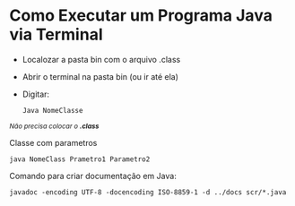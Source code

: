 # Como Executar um Programa Java via Terminal

- Localozar a pasta bin com o arquivo .class

- Abrir o terminal na pasta bin (ou ir até ela)

- Digitar:
    ```
    Java NomeClasse 
    ```
<sub>_Não precisa colocar o **.class**_</sub> 

Classe com parametros 
```
java NomeClass Prametro1 Parametro2
```

Comando para criar documentação em Java:

```
javadoc -encoding UTF-8 -docencoding ISO-8859-1 -d ../docs scr/*.java
```